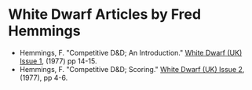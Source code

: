 # White Dwarf Articles by Fred Hemmings

* Hemmings, F. "Competitive D&D; An Introduction." [White Dwarf (UK) Issue 1](/wd-uk/wd-uk-001-1977-06.md#competitive-dd), (1977) pp 14-15.
* Hemmings, F. "Competitive D&D; Scoring." [White Dwarf (UK) Issue 2](/wd-uk/wd-uk-002-1977-08.md#competitive-dd), (1977), pp 4-6.